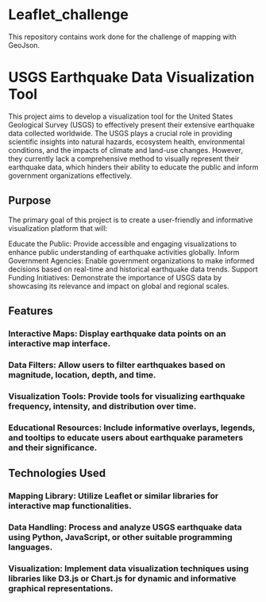 # Leaflet_challenge
This repository contains work done for the challenge of mapping with GeoJson.


# USGS Earthquake Data Visualization Tool
This project aims to develop a visualization tool for the United States Geological Survey (USGS) to effectively present their extensive earthquake data collected worldwide. The USGS plays a crucial role in providing scientific insights into natural hazards, ecosystem health, environmental conditions, and the impacts of climate and land-use changes. However, they currently lack a comprehensive method to visually represent their earthquake data, which hinders their ability to educate the public and inform government organizations effectively.

## Purpose
The primary goal of this project is to create a user-friendly and informative visualization platform that will:

Educate the Public: Provide accessible and engaging visualizations to enhance public understanding of earthquake activities globally.
Inform Government Agencies: Enable government organizations to make informed decisions based on real-time and historical earthquake data trends.
Support Funding Initiatives: Demonstrate the importance of USGS data by showcasing its relevance and impact on global and regional scales.

## Features

### Interactive Maps: Display earthquake data points on an interactive map interface.
### Data Filters: Allow users to filter earthquakes based on magnitude, location, depth, and time.
### Visualization Tools: Provide tools for visualizing earthquake frequency, intensity, and distribution over time.
### Educational Resources: Include informative overlays, legends, and tooltips to educate users about earthquake parameters and their significance.

## Technologies Used

### Mapping Library: Utilize Leaflet or similar libraries for interactive map functionalities.
### Data Handling: Process and analyze USGS earthquake data using Python, JavaScript, or other suitable programming languages.
### Visualization: Implement data visualization techniques using libraries like D3.js or Chart.js for dynamic and informative graphical representations.
